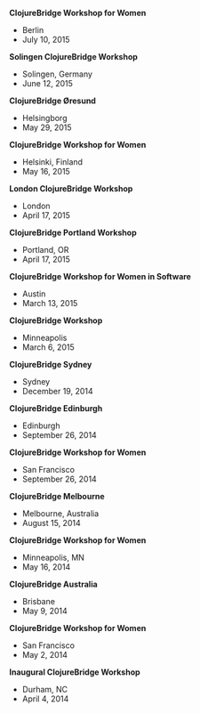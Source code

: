 **ClojureBridge Workshop for Women**

* Berlin
* July 10, 2015

**Solingen ClojureBridge Workshop**

* Solingen, Germany
* June 12, 2015

**ClojureBridge Øresund**

* Helsingborg
* May 29, 2015

**ClojureBridge Workshop for Women**

* Helsinki, Finland
* May 16, 2015

**London ClojureBridge Workshop**

* London
* April 17, 2015

**ClojureBridge Portland Workshop**

* Portland, OR
* April 17, 2015

**ClojureBridge Workshop for Women in Software**

* Austin
* March 13, 2015

**ClojureBridge Workshop**

* Minneapolis
* March 6, 2015

**ClojureBridge Sydney**

* Sydney
* December 19, 2014

**ClojureBridge Edinburgh**

* Edinburgh
* September 26, 2014

**ClojureBridge Workshop for Women**

* San Francisco
* September 26, 2014

**ClojureBridge Melbourne**

* Melbourne, Australia
* August 15, 2014

**ClojureBridge Workshop for Women**

* Minneapolis, MN
* May 16, 2014

**ClojureBridge Australia**

* Brisbane
* May 9, 2014

**ClojureBridge Workshop for Women**

* San Francisco
* May 2, 2014

**Inaugural ClojureBridge Workshop**

* Durham, NC
* April 4, 2014
